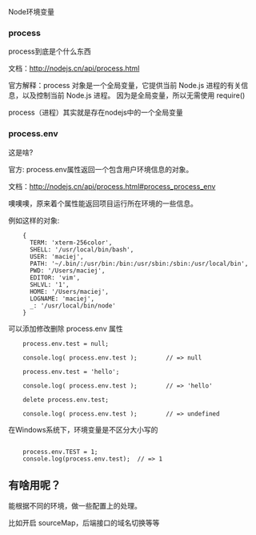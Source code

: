 


Node环境变量

### process

process到底是个什么东西

文档：http://nodejs.cn/api/process.html


官方解释：process 对象是一个全局变量，它提供当前 Node.js 进程的有关信息，以及控制当前 Node.js 进程。 因为是全局变量，所以无需使用 require()

process（进程）其实就是存在nodejs中的一个全局变量



### process.env

这是啥?

官方: process.env属性返回一个包含用户环境信息的对象。

文档：http://nodejs.cn/api/process.html#process_process_env

噢噢噢，原来着个属性能返回项目运行所在环境的一些信息。


例如这样的对象:

```
	{
	  TERM: 'xterm-256color',
	  SHELL: '/usr/local/bin/bash',
	  USER: 'maciej',
	  PATH: '~/.bin/:/usr/bin:/bin:/usr/sbin:/sbin:/usr/local/bin',
	  PWD: '/Users/maciej',
	  EDITOR: 'vim',
	  SHLVL: '1',
	  HOME: '/Users/maciej',
	  LOGNAME: 'maciej',
	  _: '/usr/local/bin/node'
	}

```

可以添加修改删除 process.env 属性

```
	process.env.test = null;

	console.log( process.env.test );		// => null

	process.env.test = 'hello';

	console.log( process.env.test );		// => 'hello'

	delete process.env.test;

	console.log( process.env.test );		// => undefined
```

在Windows系统下，环境变量是不区分大小写的

```

	process.env.TEST = 1;
	console.log(process.env.test);  // => 1

```


## 有啥用呢？

能根据不同的环境，做一些配置上的处理。

比如开启 sourceMap，后端接口的域名切换等等




